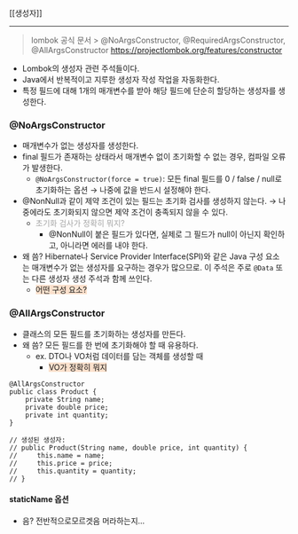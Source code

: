 [[생성자]]

----

> lombok 공식 문서 > @NoArgsConstructor, @RequiredArgsConstructor, @AllArgsConstructor
> https://projectlombok.org/features/constructor

* Lombok의 생성자 관련 주석들이다.
* Java에서 반복적이고 지루한 생성자 작성 작업을 자동화한다.
* 특정 필드에 대해 1개의 매개변수를 받아 해당 필드에 단순히 할당하는 생성자를 생성한다.

### @NoArgsConstructor
* 매개변수가 없는 생성자를 생성한다.
* final 필드가 존재하는 상태라서 매개변수 없이 초기화할 수 없는 경우, 컴파일 오류가 발생한다.
	* `@NoArgsConstructor(force = true)`: 모든 final 필드를 0 / false / null로 초기화하는 옵션 → 나중에 값을 반드시 설정해야 한다.
* @NonNull과 같이 제약 조건이 있는 필드는 초기화 검사를 생성하지 않는다. → 나중에라도 초기화되지 않으면 제약 조건이 충족되지 않을 수 있다.
	* <font color="#a5a5a5">초기화 검사가 정확히 뭐지?</font>
		* @NonNull이 붙은 필드가 있다면, 실제로 그 필드가 null이 아닌지 확인하고, 아니라면 에러를 내야 한다.
* 왜 씀? Hibernate나 Service Provider Interface(SPI)와 같은 Java 구성 요소는 매개변수가 없는 생성자를 요구하는 경우가 많으므로. 이 주석은 주로 `@Data` 또는 다른 생성자 생성 주석과 함께 쓰인다.
	* <span style="background:rgba(240, 107, 5, 0.2)">어떤 구성 요소?</span>

### @AllArgsConstructor
* 클래스의 모든 필드를 초기화하는 생성자를 만든다.
* 왜 씀? 모든 필드를 한 번에 초기화해야 할 때 유용하다. 
	* ex. DTO나 VO처럼 데이터를 담는 객체를 생성할 때
		* <span style="background:rgba(240, 107, 5, 0.2)">VO가 정확히 뭐지</span>
```
@AllArgsConstructor
public class Product {
    private String name;
    private double price;
    private int quantity;
}

// 생성된 생성자:
// public Product(String name, double price, int quantity) {
//     this.name = name;
//     this.price = price;
//     this.quantity = quantity;
// }
```


#### staticName 옵션
* 음? 전반적으로모르겟음 머라하는지...